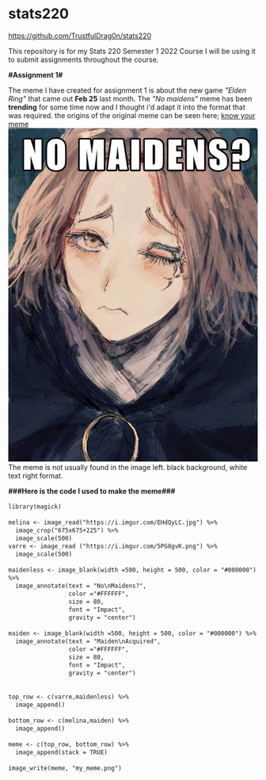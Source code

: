 # stats220
https://github.com/TrustfulDrag0n/stats220

This repository is for my Stats 220 Semester 1 2022 Course
I will be using it to submit assignments throughout the course.

**#Assignment 1#**

The meme I have created for assignment 1 is about the new game *"Elden Ring"*
that came out **Feb 25** last month. The *"No maidens"* meme has been **trending** for some time now
and I thought i'd adapt it into the format that was required.
the origins of the original meme can be seen here;
[know your meme](https://knowyourmeme.com/memes/no-maidens-maidenless)
[![no maiden meme](/assets/no_maidens.png "no maiden meme")](https://imgur.com/SSMytT2)
The meme is not usually found in the image left. black background, white text right format.

**###Here is the code I used to make the meme###**
```
library(magick)

melina <- image_read("https://i.imgur.com/EHdQyLC.jpg") %>% 
  image_crop("675x675+225") %>%
  image_scale(500) 
varre <- image_read ("https://i.imgur.com/5PG8gvK.png") %>%
  image_scale(500)

maidenless <- image_blank(width =500, height = 500, color = "#000000") %>%
  image_annotate(text = "No\nMaidens?", 
                 color ="#FFFFFF", 
                 size = 80, 
                 font = "Impact",
                 gravity = "center")

maiden <- image_blank(width =500, height = 500, color = "#000000") %>%
  image_annotate(text = "Maiden\nAcquired", 
                 color ="#FFFFFF", 
                 size = 80, 
                 font = "Impact",
                 gravity = "center")


top_row <- c(varre,maidenless) %>%
  image_append()

bottom_row <- c(melina,maiden) %>%
  image_append()

meme <- c(top_row, bottom_row) %>%
  image_append(stack = TRUE)

image_write(meme, "my_meme.png")
```